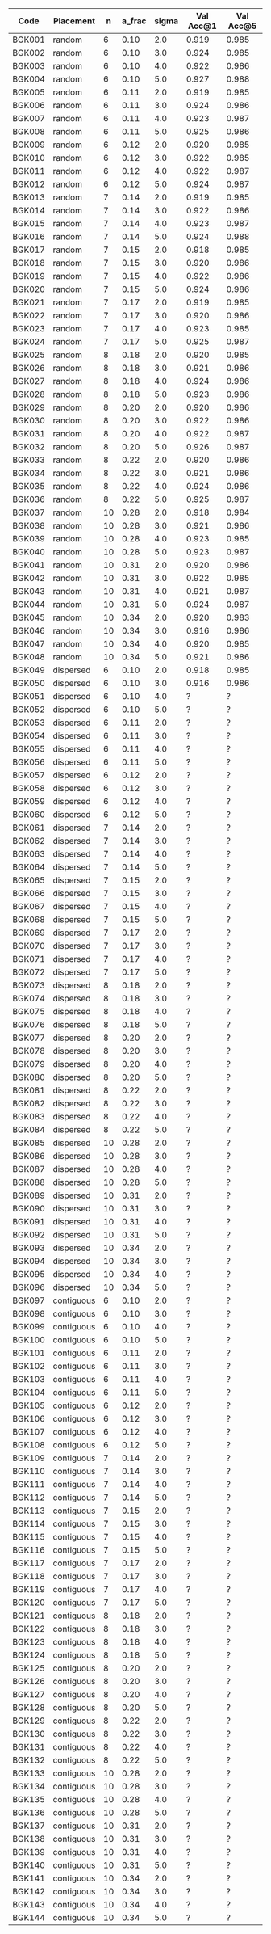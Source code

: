 | Code | Placement | n | a_frac | sigma | Val Acc@1 | Val Acc@5 |
|------|-----------|---|--------|-------|-----------|-----------|
| BGK001 | random | 6 | 0.10 | 2.0 | 0.919 | 0.985 |
| BGK002 | random | 6 | 0.10 | 3.0 | 0.924 | 0.985 |
| BGK003 | random | 6 | 0.10 | 4.0 | 0.922 | 0.986 |
| BGK004 | random | 6 | 0.10 | 5.0 | 0.927 | 0.988 |
| BGK005 | random | 6 | 0.11 | 2.0 | 0.919 | 0.985 |
| BGK006 | random | 6 | 0.11 | 3.0 | 0.924 | 0.986 |
| BGK007 | random | 6 | 0.11 | 4.0 | 0.923 | 0.987 |
| BGK008 | random | 6 | 0.11 | 5.0 | 0.925 | 0.986 |
| BGK009 | random | 6 | 0.12 | 2.0 | 0.920 | 0.985 |
| BGK010 | random | 6 | 0.12 | 3.0 | 0.922 | 0.985 |
| BGK011 | random | 6 | 0.12 | 4.0 | 0.922 | 0.987 |
| BGK012 | random | 6 | 0.12 | 5.0 | 0.924 | 0.987 |
| BGK013 | random | 7 | 0.14 | 2.0 | 0.919 | 0.985 |
| BGK014 | random | 7 | 0.14 | 3.0 | 0.922 | 0.986 |
| BGK015 | random | 7 | 0.14 | 4.0 | 0.923 | 0.987 |
| BGK016 | random | 7 | 0.14 | 5.0 | 0.924 | 0.988 |
| BGK017 | random | 7 | 0.15 | 2.0 | 0.918 | 0.985 |
| BGK018 | random | 7 | 0.15 | 3.0 | 0.920 | 0.986 |
| BGK019 | random | 7 | 0.15 | 4.0 | 0.922 | 0.986 |
| BGK020 | random | 7 | 0.15 | 5.0 | 0.924 | 0.986 |
| BGK021 | random | 7 | 0.17 | 2.0 | 0.919 | 0.985 |
| BGK022 | random | 7 | 0.17 | 3.0 | 0.920 | 0.986 |
| BGK023 | random | 7 | 0.17 | 4.0 | 0.923 | 0.985 |
| BGK024 | random | 7 | 0.17 | 5.0 | 0.925 | 0.987 |
| BGK025 | random | 8 | 0.18 | 2.0 | 0.920 | 0.985 |
| BGK026 | random | 8 | 0.18 | 3.0 | 0.921 | 0.986 |
| BGK027 | random | 8 | 0.18 | 4.0 | 0.924 | 0.986 |
| BGK028 | random | 8 | 0.18 | 5.0 | 0.923 | 0.986 |
| BGK029 | random | 8 | 0.20 | 2.0 | 0.920 | 0.986 |
| BGK030 | random | 8 | 0.20 | 3.0 | 0.922 | 0.986 |
| BGK031 | random | 8 | 0.20 | 4.0 | 0.922 | 0.987 |
| BGK032 | random | 8 | 0.20 | 5.0 | 0.926 | 0.987 |
| BGK033 | random | 8 | 0.22 | 2.0 | 0.920 | 0.986 |
| BGK034 | random | 8 | 0.22 | 3.0 | 0.921 | 0.986 |
| BGK035 | random | 8 | 0.22 | 4.0 | 0.924 | 0.986 |
| BGK036 | random | 8 | 0.22 | 5.0 | 0.925 | 0.987 |
| BGK037 | random | 10 | 0.28 | 2.0 | 0.918 | 0.984 |
| BGK038 | random | 10 | 0.28 | 3.0 | 0.921 | 0.986 |
| BGK039 | random | 10 | 0.28 | 4.0 | 0.923 | 0.985 |
| BGK040 | random | 10 | 0.28 | 5.0 | 0.923 | 0.987 |
| BGK041 | random | 10 | 0.31 | 2.0 | 0.920 | 0.986 |
| BGK042 | random | 10 | 0.31 | 3.0 | 0.922 | 0.985 |
| BGK043 | random | 10 | 0.31 | 4.0 | 0.921 | 0.987 |
| BGK044 | random | 10 | 0.31 | 5.0 | 0.924 | 0.987 |
| BGK045 | random | 10 | 0.34 | 2.0 | 0.920 | 0.983 |
| BGK046 | random | 10 | 0.34 | 3.0 | 0.916 | 0.986 |
| BGK047 | random | 10 | 0.34 | 4.0 | 0.920 | 0.985 |
| BGK048 | random | 10 | 0.34 | 5.0 | 0.921 | 0.986 |
| BGK049 | dispersed | 6 | 0.10 | 2.0 | 0.918 | 0.985 |
| BGK050 | dispersed | 6 | 0.10 | 3.0 | 0.916 | 0.986 |
| BGK051 | dispersed | 6 | 0.10 | 4.0 | ? | ? |
| BGK052 | dispersed | 6 | 0.10 | 5.0 | ? | ? |
| BGK053 | dispersed | 6 | 0.11 | 2.0 | ? | ? |
| BGK054 | dispersed | 6 | 0.11 | 3.0 | ? | ? |
| BGK055 | dispersed | 6 | 0.11 | 4.0 | ? | ? |
| BGK056 | dispersed | 6 | 0.11 | 5.0 | ? | ? |
| BGK057 | dispersed | 6 | 0.12 | 2.0 | ? | ? |
| BGK058 | dispersed | 6 | 0.12 | 3.0 | ? | ? |
| BGK059 | dispersed | 6 | 0.12 | 4.0 | ? | ? |
| BGK060 | dispersed | 6 | 0.12 | 5.0 | ? | ? |
| BGK061 | dispersed | 7 | 0.14 | 2.0 | ? | ? |
| BGK062 | dispersed | 7 | 0.14 | 3.0 | ? | ? |
| BGK063 | dispersed | 7 | 0.14 | 4.0 | ? | ? |
| BGK064 | dispersed | 7 | 0.14 | 5.0 | ? | ? |
| BGK065 | dispersed | 7 | 0.15 | 2.0 | ? | ? |
| BGK066 | dispersed | 7 | 0.15 | 3.0 | ? | ? |
| BGK067 | dispersed | 7 | 0.15 | 4.0 | ? | ? |
| BGK068 | dispersed | 7 | 0.15 | 5.0 | ? | ? |
| BGK069 | dispersed | 7 | 0.17 | 2.0 | ? | ? |
| BGK070 | dispersed | 7 | 0.17 | 3.0 | ? | ? |
| BGK071 | dispersed | 7 | 0.17 | 4.0 | ? | ? |
| BGK072 | dispersed | 7 | 0.17 | 5.0 | ? | ? |
| BGK073 | dispersed | 8 | 0.18 | 2.0 | ? | ? |
| BGK074 | dispersed | 8 | 0.18 | 3.0 | ? | ? |
| BGK075 | dispersed | 8 | 0.18 | 4.0 | ? | ? |
| BGK076 | dispersed | 8 | 0.18 | 5.0 | ? | ? |
| BGK077 | dispersed | 8 | 0.20 | 2.0 | ? | ? |
| BGK078 | dispersed | 8 | 0.20 | 3.0 | ? | ? |
| BGK079 | dispersed | 8 | 0.20 | 4.0 | ? | ? |
| BGK080 | dispersed | 8 | 0.20 | 5.0 | ? | ? |
| BGK081 | dispersed | 8 | 0.22 | 2.0 | ? | ? |
| BGK082 | dispersed | 8 | 0.22 | 3.0 | ? | ? |
| BGK083 | dispersed | 8 | 0.22 | 4.0 | ? | ? |
| BGK084 | dispersed | 8 | 0.22 | 5.0 | ? | ? |
| BGK085 | dispersed | 10 | 0.28 | 2.0 | ? | ? |
| BGK086 | dispersed | 10 | 0.28 | 3.0 | ? | ? |
| BGK087 | dispersed | 10 | 0.28 | 4.0 | ? | ? |
| BGK088 | dispersed | 10 | 0.28 | 5.0 | ? | ? |
| BGK089 | dispersed | 10 | 0.31 | 2.0 | ? | ? |
| BGK090 | dispersed | 10 | 0.31 | 3.0 | ? | ? |
| BGK091 | dispersed | 10 | 0.31 | 4.0 | ? | ? |
| BGK092 | dispersed | 10 | 0.31 | 5.0 | ? | ? |
| BGK093 | dispersed | 10 | 0.34 | 2.0 | ? | ? |
| BGK094 | dispersed | 10 | 0.34 | 3.0 | ? | ? |
| BGK095 | dispersed | 10 | 0.34 | 4.0 | ? | ? |
| BGK096 | dispersed | 10 | 0.34 | 5.0 | ? | ? |
| BGK097 | contiguous | 6 | 0.10 | 2.0 | ? | ? |
| BGK098 | contiguous | 6 | 0.10 | 3.0 | ? | ? |
| BGK099 | contiguous | 6 | 0.10 | 4.0 | ? | ? |
| BGK100 | contiguous | 6 | 0.10 | 5.0 | ? | ? |
| BGK101 | contiguous | 6 | 0.11 | 2.0 | ? | ? |
| BGK102 | contiguous | 6 | 0.11 | 3.0 | ? | ? |
| BGK103 | contiguous | 6 | 0.11 | 4.0 | ? | ? |
| BGK104 | contiguous | 6 | 0.11 | 5.0 | ? | ? |
| BGK105 | contiguous | 6 | 0.12 | 2.0 | ? | ? |
| BGK106 | contiguous | 6 | 0.12 | 3.0 | ? | ? |
| BGK107 | contiguous | 6 | 0.12 | 4.0 | ? | ? |
| BGK108 | contiguous | 6 | 0.12 | 5.0 | ? | ? |
| BGK109 | contiguous | 7 | 0.14 | 2.0 | ? | ? |
| BGK110 | contiguous | 7 | 0.14 | 3.0 | ? | ? |
| BGK111 | contiguous | 7 | 0.14 | 4.0 | ? | ? |
| BGK112 | contiguous | 7 | 0.14 | 5.0 | ? | ? |
| BGK113 | contiguous | 7 | 0.15 | 2.0 | ? | ? |
| BGK114 | contiguous | 7 | 0.15 | 3.0 | ? | ? |
| BGK115 | contiguous | 7 | 0.15 | 4.0 | ? | ? |
| BGK116 | contiguous | 7 | 0.15 | 5.0 | ? | ? |
| BGK117 | contiguous | 7 | 0.17 | 2.0 | ? | ? |
| BGK118 | contiguous | 7 | 0.17 | 3.0 | ? | ? |
| BGK119 | contiguous | 7 | 0.17 | 4.0 | ? | ? |
| BGK120 | contiguous | 7 | 0.17 | 5.0 | ? | ? |
| BGK121 | contiguous | 8 | 0.18 | 2.0 | ? | ? |
| BGK122 | contiguous | 8 | 0.18 | 3.0 | ? | ? |
| BGK123 | contiguous | 8 | 0.18 | 4.0 | ? | ? |
| BGK124 | contiguous | 8 | 0.18 | 5.0 | ? | ? |
| BGK125 | contiguous | 8 | 0.20 | 2.0 | ? | ? |
| BGK126 | contiguous | 8 | 0.20 | 3.0 | ? | ? |
| BGK127 | contiguous | 8 | 0.20 | 4.0 | ? | ? |
| BGK128 | contiguous | 8 | 0.20 | 5.0 | ? | ? |
| BGK129 | contiguous | 8 | 0.22 | 2.0 | ? | ? |
| BGK130 | contiguous | 8 | 0.22 | 3.0 | ? | ? |
| BGK131 | contiguous | 8 | 0.22 | 4.0 | ? | ? |
| BGK132 | contiguous | 8 | 0.22 | 5.0 | ? | ? |
| BGK133 | contiguous | 10 | 0.28 | 2.0 | ? | ? |
| BGK134 | contiguous | 10 | 0.28 | 3.0 | ? | ? |
| BGK135 | contiguous | 10 | 0.28 | 4.0 | ? | ? |
| BGK136 | contiguous | 10 | 0.28 | 5.0 | ? | ? |
| BGK137 | contiguous | 10 | 0.31 | 2.0 | ? | ? |
| BGK138 | contiguous | 10 | 0.31 | 3.0 | ? | ? |
| BGK139 | contiguous | 10 | 0.31 | 4.0 | ? | ? |
| BGK140 | contiguous | 10 | 0.31 | 5.0 | ? | ? |
| BGK141 | contiguous | 10 | 0.34 | 2.0 | ? | ? |
| BGK142 | contiguous | 10 | 0.34 | 3.0 | ? | ? |
| BGK143 | contiguous | 10 | 0.34 | 4.0 | ? | ? |
| BGK144 | contiguous | 10 | 0.34 | 5.0 | ? | ? |
